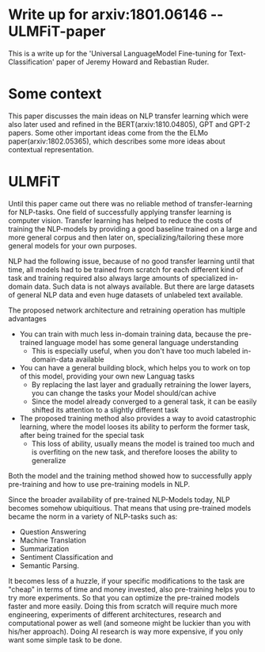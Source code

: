 # Write up for arxiv:1801.06146 -- ULMFiT-paper

This is a write up for the 'Universal LanguageModel Fine-tuning for Text-Classification' paper of Jeremy Howard and Rebastian Ruder.

# Some context
  
This paper discusses the main ideas on NLP transfer learning which were also later used and refined in the BERT(arxiv:1810.04805), GPT and GPT-2 papers. 
Some other important ideas come from the the ELMo paper(arxiv:1802.05365), which describes some more ideas about contextual representation.

# ULMFiT

Until this paper came out there was no reliable method of transfer-learning for NLP-tasks. One field of successfully applying transfer learning is
computer vision. Transfer learning has helped to reduce the costs of training the NLP-models by providing a good baseline trained on a large and more
general corpus and then later on, specializing/tailoring these more general models for your own purposes.   

NLP had the following issue, because of no good transfer learning until that time, all models had to be trained from scratch for each different kind 
of task and training required also always large amounts of specialized in-domain data. Such data is not always available. But there are large datasets 
of general NLP data and even huge datasets of unlabeled text available.

The proposed network architecture and retraining operation has multiple advantages
* You can train with much less in-domain training data, because the pre-trained language model has some general language understanding
  * This is especially useful, when you don't have too much labeled in-domain-data available
* You can have a general building block, which helps you to work on top of this model, providing your own new Languag tasks
  * By replacing the last layer and gradually retraining the lower layers, you can change the tasks your Model should/can achive
  * Since the model already converged to a general task, it can be easily shifted its attention to a slightly different task
* The proposed training method also provides a way to avoid catastrophic learning, where the model looses its ability to perform the former task, after being trained for the special task
  * This loss of ability, usually means the model is trained too much and is overfiting on the new task, and therefore looses the ability to generalize  

Both the model and the training method showed how to successfully apply pre-training and how to use pre-training models in NLP.

Since the broader availability of pre-trained NLP-Models today, NLP becomes somehow ubiquitious. 
That means that using pre-trained models became the norm in a variety of NLP-tasks such as:

* Question Answering
* Machine Translation
* Summarization
* Sentiment Classification and
* Semantic Parsing.

It becomes less of a huzzle, if your specific modifications to the task are "cheap" in terms of time and money invested, also
pre-training helps you to try more experiments. So that you can optimize the pre-trained models faster and more easily. Doing 
this from scratch will require much more engineering, experiments of different architectures, research and computational power 
as well (and someone might be luckier than you with his/her approach). Doing AI research is way more expensive, if you only want
some simple task to be done.
